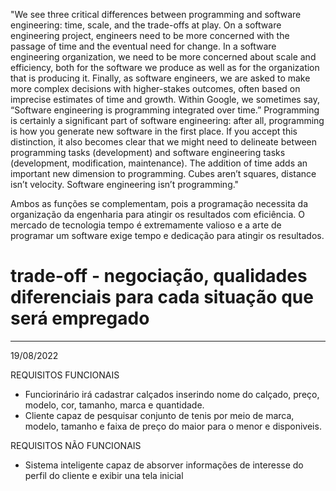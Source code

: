 "We see three critical differences between programming and software engineering: time, scale, and the trade-offs at play. On a software engineering project, engineers need to be more concerned with the passage of time and the eventual need for change. In a software engineering organization, we need to be more concerned about scale and efficiency, both for the software we produce as well as for the organization that is producing it. Finally, as software engineers, we are asked to make more complex decisions with higher-stakes outcomes, often based on imprecise estimates of time and growth. Within Google, we sometimes say, “Software engineering is programming integrated over time.” Programming is certainly a significant part of software engineering: after all, programming is how you generate new software in the first place. If you accept this distinction, it also becomes clear that we might need to delineate between programming tasks (development) and software engineering tasks (development, modification, maintenance). The addition of time adds an important new dimension to programming. Cubes aren’t squares, distance isn’t velocity. Software engineering isn’t programming."

Ambos as funções se complementam, pois a programação necessita da organização da engenharia para atingir os resultados com eficiência. O mercado de tecnologia tempo é extremamente valioso e a arte de programar um software exige tempo e dedicação para atingir os resultados.

# trade-off - negociação, qualidades diferenciais para cada situação que será empregado

-------------------------------------------------------------------------------------------------------------------------------------------------------------------------

19/08/2022


 REQUISITOS FUNCIONAIS  

- Funciorinário irá cadastrar calçados inserindo nome do calçado, preço, modelo, cor, tamanho, marca e quantidade.
- Cliente capaz de pesquisar conjunto de tenis por meio de marca, modelo, tamanho e faixa de preço do maior para o menor e disponiveis.

REQUISITOS NÃO FUNCIONAIS

- Sistema inteligente capaz de absorver informações de interesse do perfil do cliente e exibir una tela inicial 
